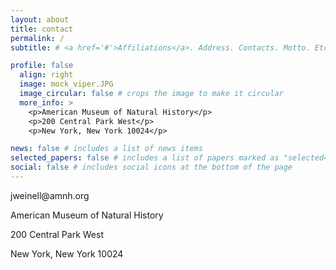 ```yaml
---
layout: about
title: contact
permalink: /
subtitle: # <a href='#'>Affiliations</a>. Address. Contacts. Motto. Etc.

profile: false
  align: right
  image: mock_viper.JPG
  image_circular: false # crops the image to make it circular
  more_info: >
    <p>American Museum of Natural History</p>
    <p>200 Central Park West</p>
    <p>New York, New York 10024</p>

news: false # includes a list of news items
selected_papers: false # includes a list of papers marked as "selected={true}"
social: false # includes social icons at the bottom of the page
---
```


<p>jweinell@amnh.org</p>
<p>American Museum of Natural History</p>
<p>200 Central Park West</p>
<p>New York, New York 10024</p>



<!--
Write your biography here. Tell the world about yourself. Link to your favorite [subreddit](http://reddit.com). You can put a picture in, too. The code is already in, just name your picture `prof_pic.jpg` and put it in the `img/` folder.

Put your address / P.O. box / other info right below your picture. You can also disable any of these elements by editing `profile` property of the YAML header of your `_pages/about.md`. Edit `_bibliography/papers.bib` and Jekyll will render your [publications page](/al-folio/publications/) automatically.

Link to your social media connections, too. This theme is set up to use [Font Awesome icons](https://fontawesome.com/) and [Academicons](https://jpswalsh.github.io/academicons/), like the ones below. Add your Facebook, Twitter, LinkedIn, Google Scholar, or just disable all of them.
-->